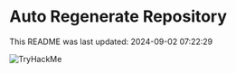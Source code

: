 # Auto Regenerate Repository

This README was last updated: 2024-09-02 07:22:29

 ![TryHackMe](https://tryhackme.com/badge/533634)